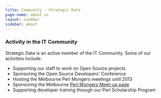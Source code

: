 ```yaml
---
title: Community - Strategic Data
page-name: about us
layout: sidebar
sidebar: about
---
```

### Activity in the IT Community

Strategic Data is an active member of the IT Community.  Some of our activities include:

* Supporting our staff to work on Open Source projects
* Sponsoring the Open Source Developers' Conference
* Hosting the Melbourne Perl Mongers meetings until 2013
* Sponsoring the Melbourne <a href="http://www.meetup.com/en-AU/Melbourne-Perl-Mongers/" target="_blank">Perl Mongers Meet-up page</a>
* Supporting developer training through our Perl Scholarship Program
